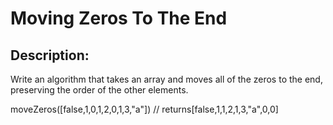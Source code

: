 # Moving Zeros To The End

## Description:  
  
Write an algorithm that takes an array and moves all of the zeros to the end, preserving the order of the other elements.
  
moveZeros([false,1,0,1,2,0,1,3,"a"]) // returns[false,1,1,2,1,3,"a",0,0]
